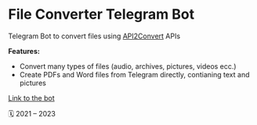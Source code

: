 # File Converter Telegram Bot

Telegram Bot to convert files using [API2Convert](https://www.api2convert.com/) APIs

**Features:**
- Convert many types of files (audio, archives, pictures, videos ecc.)
- Create PDFs and Word files from Telegram directly, contianing text and pictures

[Link to the bot](https://t.me/file_convertbot)

🗓 2021 – 2023